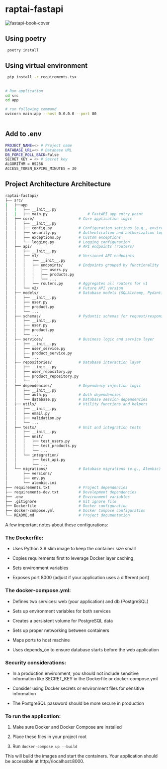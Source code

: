 # raptai-fastapi

![fastapi-book-cover](https://github.com/user-attachments/assets/8e9a87ae-e953-4cae-a640-e128de6ccfae)

## Using poetry
```bash
 poetry install
```
## Using virtual environment
```bash
 pip install -r requirements.tsx
```

##
```bash
# Run application
cd src
cd app

# run following command
uvicorn main:app --host 0.0.0.0 --port 80
 
```
## Add to .env
```bash
PROJECT_NAME=<> # Project name
DATABASE_URL=<> # Database URL
DB_FORCE_ROLL_BACK=False
SECRET_KEY = <> # Secret key
ALGORITHM = HS256
ACCESS_TOKEN_EXPIRE_MINUTES = 30
```

## Project Architecture Architecture

```bash
raptai-fastapi/
├── src/
|   ├──app 
│   |   ├── __init__.py
│   |   ├── main.py                  # FastAPI app entry point
│   ├── core/                    # Core application logic
│   │   ├── __init__.py
│   │   ├── config.py            # Configuration settings (e.g., environment variables)
│   │   ├── security.py          # Authentication and authorization logic
│   │   ├── exceptions.py        # Custom exceptions
│   │   └── logging.py           # Logging configuration
│   ├── api/                     # API endpoints (routers)
│   │   ├── __init__.py
│   │   ├── v1/                  # Versioned API endpoints
│   │   │   ├── __init__.py
│   │   │   ├── endpoints/       # Endpoints grouped by functionality
│   │   │   │   ├── users.py
│   │   │   │   ├── products.py
│   │   │   │   └── ...
│   │   │   └── routers.py       # Aggregates all routers for v1
│   │   └── v2/                  # Future API version
│   ├── models/                  # Database models (SQLAlchemy, Pydantic, etc.)
│   │   ├── __init__.py
│   │   ├── user.py
│   │   ├── product.py
│   │   └── ...
│   ├── schemas/                 # Pydantic schemas for request/response validation
│   │   ├── __init__.py
│   │   ├── user.py
│   │   ├── product.py
│   │   └── ...
│   ├── services/                # Business logic and service layer
│   │   ├── __init__.py
│   │   ├── user_service.py
│   │   ├── product_service.py
│   │   └── ...
│   ├── repositories/            # Database interaction layer
│   │   ├── __init__.py
│   │   ├── user_repository.py
│   │   ├── product_repository.py
│   │   └── ...
│   ├── dependencies/            # Dependency injection logic
│   │   ├── __init__.py
│   │   ├── auth.py              # Auth dependencies
│   │   └── database.py          # Database session dependencies
│   ├── utils/                   # Utility functions and helpers
│   │   ├── __init__.py
│   │   ├── email.py
│   │   ├── validation.py
│   │   └── ...
│   ├── tests/                   # Unit and integration tests
│   │   ├── __init__.py
│   │   ├── unit/
│   │   │   ├── test_users.py
│   │   │   ├── test_products.py
│   │   │   └── ...
│   │   └── integration/
│   │       ├── test_api.py
│   │       └── ...
│   └── migrations/              # Database migrations (e.g., Alembic)
│       ├── versions/
│       ├── env.py
│       └── alembic.ini
├── requirements.txt             # Project dependencies
├── requirements-dev.txt         # Development dependencies
├── .env                         # Environment variables
├── .gitignore                   # Git ignore file
├── Dockerfile                   # Docker configuration
├── docker-compose.yml           # Docker Compose configuration
└── README.md                    # Project documentation
```


A few important notes about these configurations:

### The Dockerfile:

- Uses Python 3.9 slim image to keep the container size small

- Copies requirements first to leverage Docker layer caching

- Sets environment variables

- Exposes port 8000 (adjust if your application uses a different port)

### The docker-compose.yml:

- Defines two services: web (your application) and db (PostgreSQL)

- Sets up environment variables for both services

- Creates a persistent volume for PostgreSQL data

- Sets up proper networking between containers

- Maps ports to host machine

- Uses depends_on to ensure database starts before the web application

### Security considerations:

- In a production environment, you should not include sensitive information like SECRET_KEY in the Dockerfile or docker-compose.yml

- Consider using Docker secrets or environment files for sensitive information

- The PostgreSQL password should be more secure in production

### To run the application:

1. Make sure Docker and Docker Compose are installed

2. Place these files in your project root

3. Run `docker-compose up --build`

This will build the images and start the containers. Your application should be accessible at http://localhost:8000.